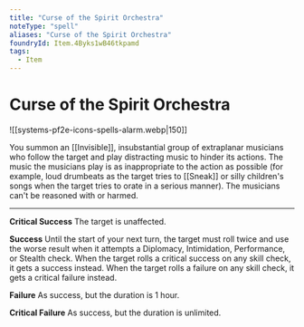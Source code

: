 ```yaml
---
title: "Curse of the Spirit Orchestra"
noteType: "spell"
aliases: "Curse of the Spirit Orchestra"
foundryId: Item.4Byks1wB46tkpamd
tags:
  - Item
---
```


# Curse of the Spirit Orchestra
![[systems-pf2e-icons-spells-alarm.webp|150]]

You summon an [[Invisible]], insubstantial group of extraplanar musicians who follow the target and play distracting music to hinder its actions. The music the musicians play is as inappropriate to the action as possible (for example, loud drumbeats as the target tries to [[Sneak]] or silly children's songs when the target tries to orate in a serious manner). The musicians can't be reasoned with or harmed.

* * *

**Critical Success** The target is unaffected.

**Success** Until the start of your next turn, the target must roll twice and use the worse result when it attempts a Diplomacy, Intimidation, Performance, or Stealth check. When the target rolls a critical success on any skill check, it gets a success instead. When the target rolls a failure on any skill check, it gets a critical failure instead.

**Failure** As success, but the duration is 1 hour.

**Critical Failure** As success, but the duration is unlimited.

